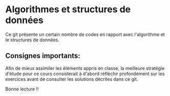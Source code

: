 # Algorithmes et structures de données

Ce git présente un certain nombre de codes 
en rapport avec l'algorithme et le structures de données.

## Consignes importants: 
Afin de mieux assimiler les éléments appris en classe, 
la meilleure stratégie d'étude pour ce cours 
consisterait à d'abord réfléchir profondément 
sur les exercices avant de consulter les solutions 
décrites dans ce git.


Bonne lecture !!

